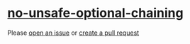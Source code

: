 [no-unsafe-optional-chaining](https://eslint.org/docs/rules/no-unsafe-optional-chaining)
========================================================================================
Please [open an issue](https://github.com/professional-js/eslint-config/issues/new)
or [create a pull request](https://github.com/professional-js/eslint-config/edit/main/src/rules-configurations/eslint/no-unsafe-optional-chaining.md)
